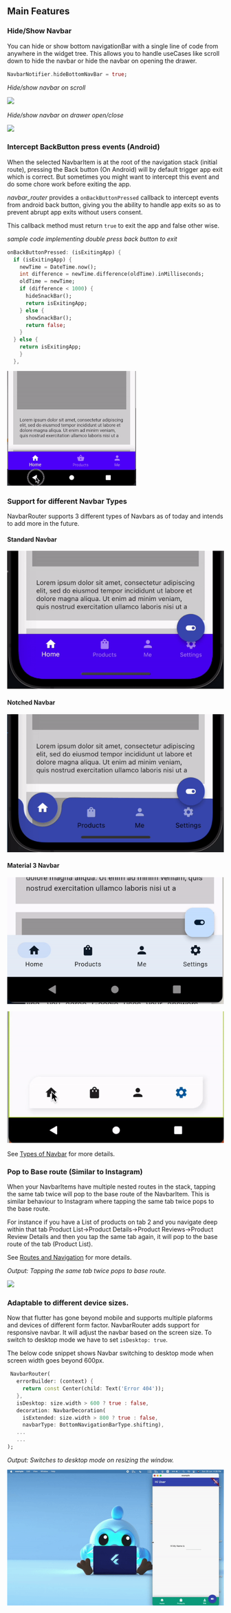 ## Main Features

### Hide/Show Navbar

You can hide or show bottom navigationBar with a single line of code from anywhere in the widget tree. This allows you to handle useCases like scroll down to hide the navbar or hide the navbar on opening the drawer.

```dart
NavbarNotifier.hideBottomNavBar = true;
```

_Hide/show navbar on scroll_

![](https://miro.medium.com/max/800/1*NaYdY1FfsPFCNBdx3wg_og.gif)

_Hide/show navbar on drawer open/close_

![](https://user-images.githubusercontent.com/31410839/173987446-c8c79bb0-d24c-46c1-bc4a-582508a4e187.gif)

### Intercept BackButton press events (Android)

When the selected NavbarItem is at the root of the navigation stack (initial route), pressing the Back button (On Android) will by default trigger app exit which is correct. But sometimes you might want to intercept this event and do some chore work before exiting the app.

_navbar_router_ provides a `onBackButtonPressed` callback to intercept events from android back button, giving you the ability to handle app exits so as to prevent abrupt app exits without users consent.

This callback method must return `true` to exit the app and false other wise.

_sample code implementing double press back button to exit_

```dart
onBackButtonPressed: (isExitingApp) {
  if (isExitingApp) {
    newTime = DateTime.now();
    int difference = newTime.difference(oldTime).inMilliseconds;
    oldTime = newTime;
    if (difference < 1000) {
      hideSnackBar();
      return isExitingApp;
    } else {
      showSnackBar();
      return false;
    }
  } else {
    return isExitingApp;
    }
  },
```

![Intercept Back Button](./assets/intercept-back-button.gif)

### Support for different Navbar Types

NavbarRouter supports 3 different types of Navbars as of today and intends to add more in the future.

#### Standard Navbar

![Standard Navbar](./assets/navbar-type1.gif)

#### Notched Navbar

![Notched Navbar](./assets/navbar-type2.gif)

#### Material 3 Navbar

![Material3 Navbar](./assets/navbar-type3.gif)

![Floating Navbar](./assets/navbar-type4.gif)

See [Types of Navbar](./types) for more details.

### Pop to Base route (Similar to Instagram)

When your NavbarItems have multiple nested routes in the stack, tapping the same tab twice will pop to the base route of the NavbarItem. This is similar behaviour to Instagram where tapping the same tab twice pops to the base route.

For instance if you have a List of products on tab 2 and you navigate deep within that tab
Product List->Product Details->Product Reviews->Product Review Details and then you tap the same tab again, it will pop to the base route of the tab (Product List).

See [Routes and Navigation](./routes-and-navigation.md) for more details.

_Output: Tapping the same tab twice pops to base route._

![](https://miro.medium.com/v2/resize:fit:600/1*xNViU_6pUKaP5tsjHcvwEg.gif)

### Adaptable to different device sizes.

Now that flutter has gone beyond mobile and supports multiple plaforms and devices of different form factor. NavbarRouter adds support for responsive navbar. It will adjust the navbar based on the screen size. To switch to desktop mode we have to set `isDesktop: true`.

The below code snippet shows Navbar switching to desktop mode when screen width goes beyond 600px.

```dart
 NavbarRouter(
   errorBuilder: (context) {
     return const Center(child: Text('Error 404'));
   },
   isDesktop: size.width > 600 ? true : false,
   decoration: NavbarDecoration(
     isExtended: size.width > 800 ? true : false,
     navbarType: BottomNavigationBarType.shifting),
   ...
   ...
);
```

_Output: Switches to desktop mode on resizing the window._

![Navbar responsiveness](./assets/responsive.gif)

